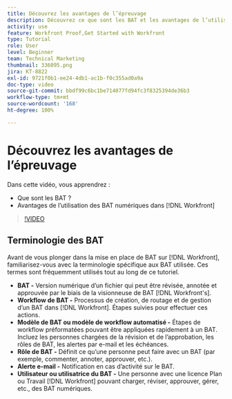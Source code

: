```yaml
---
title: Découvrez les avantages de l’épreuvage
description: Découvrez ce que sont les BAT et les avantages de l’utilisation des BAT numériques dans  [!DNL  Workfront].
activity: use
feature: Workfront Proof,Get Started with Workfront
type: Tutorial
role: User
level: Beginner
team: Technical Marketing
thumbnail: 336095.png
jira: KT-8822
exl-id: 9721f0b1-ee24-4db1-ac1b-f0c355ad0a9a
doc-type: video
source-git-commit: bbdf99c6bc1be714077fd94fc3f8325394de36b3
workflow-type: tm+mt
source-wordcount: '168'
ht-degree: 100%

---
```


# Découvrez les avantages de l’épreuvage

Dans cette vidéo, vous apprendrez :

* Que sont les BAT ?
* Avantages de l’utilisation des BAT numériques dans [!DNL Workfront]

>[!VIDEO](https://video.tv.adobe.com/v/336095/?quality=12&learn=on&enablevpops=1)

## Terminologie des BAT

Avant de vous plonger dans la mise en place de BAT sur [!DNL  Workfront], familiarisez-vous avec la terminologie spécifique aux BAT utilisée. Ces termes sont fréquemment utilisés tout au long de ce tutoriel.

* **BAT -** Version numérique d’un fichier qui peut être révisée, annotée et approuvée par le biais de la visionneuse de BAT [!DNL Workfront's].
* **Workflow de BAT -** Processus de création, de routage et de gestion d’un BAT dans [!DNL Workfront]. Étapes suivies pour effectuer ces actions.
* **Modèle de BAT ou modèle de workflow automatisé -** Étapes de workflow préformatées pouvant être appliquées rapidement à un BAT. Incluez les personnes chargées de la révision et de l’approbation, les rôles de BAT, les alertes par e-mail et les échéances.
* **Rôle de BAT -** Définit ce qu’une personne peut faire avec un BAT (par exemple, commenter, annoter, approuver, etc.).
* **Alerte e-mail -** Notification en cas d’activité sur le BAT.
* **Utilisateur ou utilisatrice du BAT -** Une personne avec une licence Plan ou Travail [!DNL Workfront] pouvant charger, réviser, approuver, gérer, etc., des BAT numériques.

